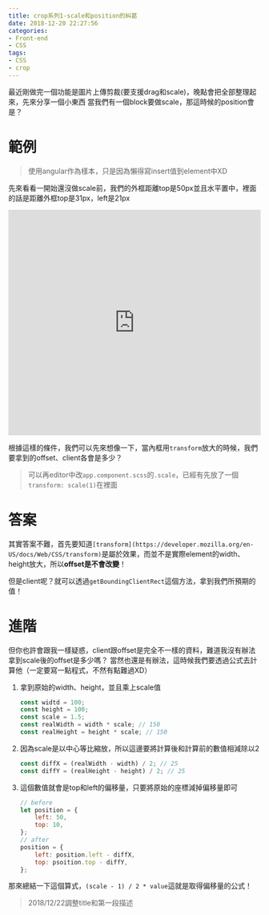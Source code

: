 ```yaml
---
title: crop系列1-scale和position的糾葛
date: 2018-12-20 22:27:56
categories:
- Front-end
- CSS
tags:
- CSS
- crop
---
```


最近剛做完一個功能是圖片上傳剪裁(要支援drag和scale)，晚點會把全部整理起來，先來分享一個小東西
當我們有一個block要做scale，那這時候的position會是？

<!--more-->

# 範例

> 使用angular作為樣本，只是因為懶得寫insert值到element中XD

先來看看一開始還沒做scale前，我們的外框距離top是50px並且水平置中，裡面的話是距離外框top是31px，left是21px

<iframe style="border:none" width="100%" height="450px" src="https://stackblitz.com/edit/scale-position?embed=1&file=src/app/app.component.ts&view=preview"></iframe>

根據這樣的條件，我們可以先來想像一下，當內框用`transform`放大的時候，我們要拿到的offset、client各會是多少？

> 可以再editor中改`app.component.scss`的`.scale`，已經有先放了一個`transform: scale(1)`在裡面

# 答案

其實答案不難，首先要知道`[transform](https://developer.mozilla.org/en-US/docs/Web/CSS/transform)`是屬於效果，而並不是實際element的width、height放大，所以**offset是不會改變**！

但是client呢？就可以透過`getBoundingClientRect`這個方法，拿到我們所預期的值！

# 進階

但你也許會跟我一樣疑惑，client跟offset是完全不一樣的資料，難道我沒有辦法拿到scale後的offset是多少嗎？
當然也還是有辦法，這時候我們要透過公式去計算他（一定要寫一點程式，不然有點難過XD）

1. 拿到原始的width、height，並且乘上scale值

   ```javascript
   const widtd = 100;
   const height = 100;
   const scale = 1.5;
   const realWidth = width * scale; // 150
   const realHeight = height * scale; // 150
   ```

2. 因為scale是以中心等比縮放，所以這邊要將計算後和計算前的數值相減除以2

   ```javascript
   const diffX = (realWidth - width) / 2; // 25
   const diffY = (realHeight - height) / 2; // 25
   ```

3. 這個數值就會是top和left的偏移量，只要將原始的座標減掉偏移量即可

   ```javascript
   // before
   let position = {
       left: 50,
       top: 10,
   };
   // after
   position = {
       left: position.left - diffX,
       top: psoition.top - diffY,
   };
   ```

那來總結一下這個算式，`(scale - 1) / 2 * value`這就是取得偏移量的公式！

> 2018/12/22調整title和第一段描述